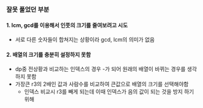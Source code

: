 ### 잘못 풀었던 부분

#### 1. lcm, gcd를 이용해서 인풋의 크기를 줄여보려고 시도

- 서로 다른 숫자들이 합쳐지는 상황이라 gcd, lcm의 의미가 없음

#### 2. 배열의 크기를 충분히 설정하지 못함

- dp중 전상황과 비교하는 인덱스의 경우 -가 되어 원래의 배열이 바뀌는 경우를 생각하지 못함
- 가장큰 r3의 2배인 값과 사람수를 비교하여 큰값으로 배열의 크기를 선택해야함
  - 인덱스 비교시 r3를 빼게 되는데 이때 인덱스가 음의 값이 되는 것을 방지 하기 위해